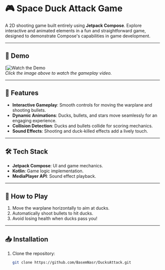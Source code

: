 # 🎮 Space Duck Attack Game  

A 2D shooting game built entirely using **Jetpack Compose**. Explore interactive and animated elements in a fun and straightforward game, designed to demonstrate Compose's capabilities in game development.  

---

## 🎥 Demo  

[![Watch the Demo](https://youtube.com/shorts/00oh-Whn3xQ?feature=share)  
*Click the image above to watch the gameplay video.*

---

## 🚀 Features  
- **Interactive Gameplay**: Smooth controls for moving the warplane and shooting bullets.  
- **Dynamic Animations**: Ducks, bullets, and stars move seamlessly for an engaging experience.  
- **Collision Detection**: Ducks and bullets collide for scoring mechanics.  
- **Sound Effects**: Shooting and duck-killed effects add a lively touch.  

---

## 🛠️ Tech Stack  
- **Jetpack Compose**: UI and game mechanics.  
- **Kotlin**: Game logic implementation.  
- **MediaPlayer API**: Sound effect playback.  

---

## 🎯 How to Play  
1. Move the warplane horizontally to aim at ducks.  
2. Automatically shoot bullets to hit ducks.  
3. Avoid losing health when ducks pass you!  

---

## 📥 Installation  
1. Clone the repository:  
   ```bash
   git clone https://github.com/BasemNasr/DucksAttack.git
